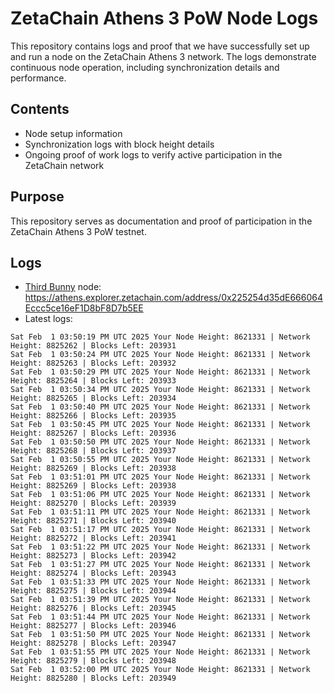 # ZetaChain Athens 3 PoW Node Logs
This repository contains logs and proof that we have successfully set up and run a node on the ZetaChain Athens 3 network. The logs demonstrate continuous node operation, including synchronization details and performance.

## Contents
- Node setup information
- Synchronization logs with block height details
- Ongoing proof of work logs to verify active participation in the ZetaChain network

## Purpose
This repository serves as documentation and proof of participation in the ZetaChain Athens 3 PoW testnet.

## Logs

- [Third Bunny](https://thirdbunny.xyz/) node: https://athens.explorer.zetachain.com/address/0x225254d35dE666064Eccc5ce16eF1D8bF8D7b5EE
- Latest logs:
```
Sat Feb  1 03:50:19 PM UTC 2025 Your Node Height: 8621331 | Network Height: 8825262 | Blocks Left: 203931
Sat Feb  1 03:50:24 PM UTC 2025 Your Node Height: 8621331 | Network Height: 8825263 | Blocks Left: 203932
Sat Feb  1 03:50:29 PM UTC 2025 Your Node Height: 8621331 | Network Height: 8825264 | Blocks Left: 203933
Sat Feb  1 03:50:34 PM UTC 2025 Your Node Height: 8621331 | Network Height: 8825265 | Blocks Left: 203934
Sat Feb  1 03:50:40 PM UTC 2025 Your Node Height: 8621331 | Network Height: 8825266 | Blocks Left: 203935
Sat Feb  1 03:50:45 PM UTC 2025 Your Node Height: 8621331 | Network Height: 8825267 | Blocks Left: 203936
Sat Feb  1 03:50:50 PM UTC 2025 Your Node Height: 8621331 | Network Height: 8825268 | Blocks Left: 203937
Sat Feb  1 03:50:55 PM UTC 2025 Your Node Height: 8621331 | Network Height: 8825269 | Blocks Left: 203938
Sat Feb  1 03:51:01 PM UTC 2025 Your Node Height: 8621331 | Network Height: 8825269 | Blocks Left: 203938
Sat Feb  1 03:51:06 PM UTC 2025 Your Node Height: 8621331 | Network Height: 8825270 | Blocks Left: 203939
Sat Feb  1 03:51:11 PM UTC 2025 Your Node Height: 8621331 | Network Height: 8825271 | Blocks Left: 203940
Sat Feb  1 03:51:17 PM UTC 2025 Your Node Height: 8621331 | Network Height: 8825272 | Blocks Left: 203941
Sat Feb  1 03:51:22 PM UTC 2025 Your Node Height: 8621331 | Network Height: 8825273 | Blocks Left: 203942
Sat Feb  1 03:51:27 PM UTC 2025 Your Node Height: 8621331 | Network Height: 8825274 | Blocks Left: 203943
Sat Feb  1 03:51:33 PM UTC 2025 Your Node Height: 8621331 | Network Height: 8825275 | Blocks Left: 203944
Sat Feb  1 03:51:39 PM UTC 2025 Your Node Height: 8621331 | Network Height: 8825276 | Blocks Left: 203945
Sat Feb  1 03:51:44 PM UTC 2025 Your Node Height: 8621331 | Network Height: 8825277 | Blocks Left: 203946
Sat Feb  1 03:51:50 PM UTC 2025 Your Node Height: 8621331 | Network Height: 8825278 | Blocks Left: 203947
Sat Feb  1 03:51:55 PM UTC 2025 Your Node Height: 8621331 | Network Height: 8825279 | Blocks Left: 203948
Sat Feb  1 03:52:00 PM UTC 2025 Your Node Height: 8621331 | Network Height: 8825280 | Blocks Left: 203949
```
